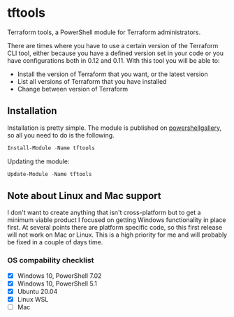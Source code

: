 # tftools

Terraform tools, a PowerShell module for Terraform administrators.

There are times where you have to use a certain version of the Terraform CLI tool, either because you have a defined version set in your code or you have configurations both in 0.12 and 0.11. With this tool you will be able to:

- Install the version of Terraform that you want, or the latest version
- List all versions of Terraform that you have installed
- Change between version of Terraform

## Installation

Installation is pretty simple. The module is published on [powershellgallery](https://www.powershellgallery.com/packages/tftools), so all you need to do is the following.

```powershell
Install-Module -Name tftools
```

Updating the module:

```powershell
Update-Module -Name tftools
```

## Note about Linux and Mac support
I don't want to create anything that isn't cross-platform but to get a minimum viable product I focused on getting Windows functionality in place first. At several points there are platform specific code, so this first release will not work on Mac or Linux. This is a high priority for me and will probably be fixed in a couple of days time.

### OS compability checklist

- [X] Windows 10, PowerShell 7.02
- [X] Windows 10, PowerShell 5.1
- [X] Ubuntu 20.04
- [X] Linux WSL
- [ ] Mac